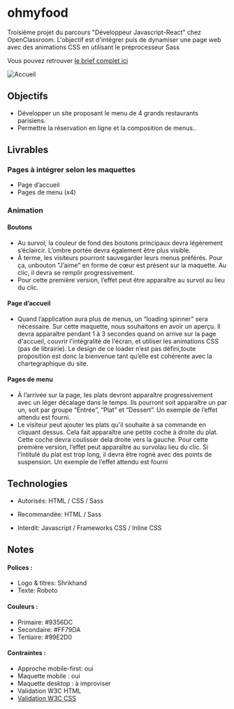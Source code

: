 # ohmyfood

Troisième projet du parcours "Développeur Javascript-React" chez OpenClassroom. L'objectif est d'intégrer puis de dynamiser une page web avec des animations CSS en utilisant le préprocesseur Sass

Vous pouvez retrouver [le brief complet ici](https://s3.eu-west-1.amazonaws.com/course.oc-static.com/projects/Front-End+V2/P3+CSS+animations/DW+P3+-+Brief+creatif+-+Ohmyfood!.pdf)

![Accueil](https://user-images.githubusercontent.com/104781650/212650137-0ef830fc-7afd-45e4-9b5b-8a9a483a41aa.png)

## Objectifs

* Développer un site proposant le menu de 4 grands restaurants parisiens.
* Permettre la réservation en ligne et la composition de menus..

## Livrables

### Pages à intégrer selon les maquettes

* Page d’accueil
* Pages de menu (x4)

### Animation

#### Boutons

* Au survol, la couleur de fond des boutons principaux devra légèrement s’éclaircir. L’ombre portée devra également être plus visible.
* À terme, les visiteurs pourront sauvegarder leurs menus préférés. Pour ça, unbouton "J’aime" en forme de cœur est présent sur la maquette. Au clic, il devra se remplir progressivement. 
* Pour cette première version, l’effet peut être apparaître au survol au lieu du clic.

#### Page d’accueil

* Quand l’application aura plus de menus, un “loading spinner” sera nécessaire. Sur cette maquette, nous souhaitons en avoir un aperçu. Il devra apparaître pendant 1 à 3 secondes quand on arrive sur la page d'accueil, couvrir l'intégralité de l'écran, et utiliser les animations CSS (pas de librairie). Le design de ce loader n’est pas défini,toute proposition est donc la bienvenue tant qu’elle est cohérente avec la chartegraphique du site.

#### Pages de menu

* À l’arrivée sur la page, les plats devront apparaître progressivement avec un léger décalage dans le temps. Ils pourront soit apparaître un par un, soit par groupe “Entrée”, “Plat” et “Dessert”. Un exemple de l’effet attendu est fourni.
* Le visiteur peut ajouter les plats qu'il souhaite à sa commande en cliquant dessus. Cela fait apparaître une petite coche à droite du plat. Cette coche devra coulisser dela droite vers la gauche. Pour cette première version, l’effet peut apparaître au survolau lieu du clic. Si l’intitulé du plat est trop long, il devra être rogné avec des points de suspension. Un exemple de l’effet attendu est fourni

## Technologies
* Autorisés: HTML / CSS / Sass

* Recommandée: HTML / Sass

* Interdit: Javascript / Frameworks CSS / Inline CSS

## Notes 

#### Polices :
* Logo & titres: Shrikhand
* Texte: Roboto

#### Couleurs :
* Primaire: #9356DC
* Secondaire: #FF79DA
* Tertiaire: #99E2D0

#### Contraintes :
* Approche mobile-first: oui
* Maquette mobile : oui
* Maquette desktop : à improviser
* Validation W3C HTML
* [Validation W3C CSS](http://jigsaw.w3.org/css-validator/validator?lang=fr&profile=css3svg&uri=https%3A%2F%2Flucadur.github.io%2Fohmyfood%2F&usermedium=all&vextwarning=&warning=1)
